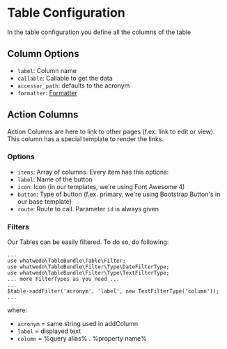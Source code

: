 # Table Configuration

In the table configuration you define all the columns of the table

## Column Options

- `label`: Column name
- `callable`: Callable to get the data
- `accessor_path`: defaults to the acronym
- `formatter`: [Formatter](formatter.md)

## Action Columns

Action Columns are here to link to other pages (f.ex. link to edit or view).
This column has a special template to render the links.

### Options

- `items`: Array of columns. Every item has this options:
 - `label`: Name of the button
 - `icon`: Icon (in our templates, we're using Font Awesome 4)
 - `button`: Type of button (f.ex. primary, we're using Bootstrap Button's in our base template)
 - `route`: Route to call. Parameter `id` is always given

### Filters

Our Tables can be easily filtered. To do so, do following:
```
...
use whatwedo\TableBundle\Table\Filter;
use whatwedo\TableBundle\Filter\Type\DateFilterType;
use whatwedo\TableBundle\Filter\Type\TextFilterType;
... more FilterTypes as you need ...
...
$table->addFilter('acronym', 'label', new TextFilterType('column'));
...
```
 where:
- `acronym` = same string used in addColumn
- `label`   = displayed text
- `column`  = %query alias% . %property name%
